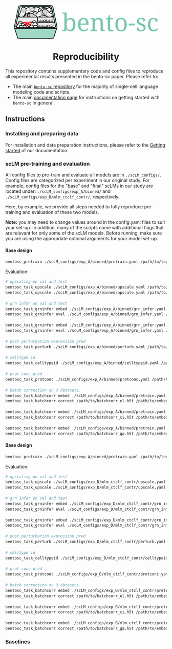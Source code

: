 <div align="center">

<img src="https://raw.githubusercontent.com/gdewael/bento-sc/refs/heads/main/assets/bento.svg" align="center" width="450" alt="bento-sc">

<h1></h1>

# Reproducibility

</div>

This repository contains supplementary code and config files to reproduce all experimental results presented in the bento-sc paper. Please refer to:
- The main [`bento-sc` repository](https://github.com/gdewael/bento-sc) for the majority of single-cell language modeling code and scripts.
- The main [documentation page](https://bento-sc.readthedocs.io/en/latest/index.html) for instructions on getting started with `bento-sc` in general.

## Instructions

### Installing and preparing data

For installation and data preparation instructions, please refer to the [Getting started](https://bento-sc.readthedocs.io/en/latest/getting_started.html) of our documentation.

### scLM pre-training and evaluation

All config files to pre-train and evaluate all models are in `./scLM_configs/`.
Config files are categorized per experiment in our original study. For example, config files for the "base" and "final" scLMs in our study are located under: `./scLM_configs/exp_A/binned/` and `./scLM_configs/exp_D/mlm_ctclf_contr/`, respectively.

Here, by example, we provide all steps needed to fully reproduce pre-training and evaluation of these two models.

**Note:** you may need to change values around in the config.yaml files to suit your set-up.
In addition, many of the scripts come with additional flags that are relevant for only some of the scLM models. Before running, make sure you are using the appropriate optional arguments for your model set-up.

#### Base design

```bash
bentosc_pretrain ./scLM_configs/exp_A/binned/pretrain.yaml /path/to/logs_binned/ --lr 0.0003 --data_path /path/to/scTab.h5t
```

Evaluation:
```bash
# upscaling on val and test
bentosc_task_upscale ./scLM_configs/exp_A/binned/upscale.yaml /path/to/logs_binned/ckpt.ckpt --data_file /path/to/scTab_upsc_val.h5t --clf_output True
bentosc_task_upscale ./scLM_configs/exp_A/binned/upscale.yaml /path/to/logs_binned/ckpt.ckpt --data_file /path/to/scTab_upsc_test.h5t --clf_output True

# grn infer on val and test
bentosc_task_grninfer embed ./scLM_configs/exp_A/binned/grn_infer.yaml /path/to/logs_binned/ckpt.ckpt /path/to/embeds_grn_binned_val/ --data_path /path/to/scTab_grn_val.h5t
bentosc_task_grninfer eval ./scLM_configs/exp_A/binned/grn_infer.yaml /path/to/embeds_grn_binned_val/ /path/to/ext_pertdata.h5ad /path/to/scenicdb.feather --data_path /path/to/scTab_grn_val.h5t --test_mode val

bentosc_task_grninfer embed ./scLM_configs/exp_A/binned/grn_infer.yaml /path/to/logs_binned/ckpt.ckpt /path/to/embeds_grn_binned_test/ --data_path /path/to/scTab_grn_test.h5t
bentosc_task_grninfer eval ./scLM_configs/exp_A/binned/grn_infer.yaml /path/to/embeds_grn_binned_test/ /path/to/ext_pertdata.h5ad /path/to/scenicdb.feather --data_path /path/to/scTab_grn_test.h5t --test_mode test

# post perturbation expression pred
bentosc_task_perturb ./scLM_configs/exp_A/binned/perturb.yaml /path/to/logs_binned/ckpt.ckpt /path/to/logs_binned/logs_perturb/ --data_path /path/to/perturb.h5t --init_factor 1 --batch_size 32 --lr 0.00007

# celltype id
bentosc_task_celltypeid ./scLM_configs/exp_A/binned/celltypeid.yaml /path/to/logs_binned/ckpt.ckpt /path/to/logs_binned/logs_celltypeid/ --lr 0.0003 --data_path /path/to/scTab.h5t

# prot conc pred
bentosc_task_protconc ./scLM_configs/exp_A/binned/protconc.yaml /path/to/logs_binned/ckpt.ckpt /path/to/logs_binned/logs_protconc/ --lr 0.0001 --data_path /path/to/citeseq.h5t

# batch correction on 3 datasets.
bentosc_task_batchcorr embed ./scLM_configs/exp_A/binned/pretrain.yaml /path/to/logs_binned/ckpt.ckpt /path/to/embeds_el.npz --data_path /path/to/batchcorr_el.h5t
bentosc_task_batchcorr correct /path/to/batchcorr_el.h5t /path/to/embeds_el.npz /path/to/batchcorr_el_results.h5ad 0 2

bentosc_task_batchcorr embed ./scLM_configs/exp_A/binned/pretrain.yaml /path/to/logs_binned/ckpt.ckpt /path/to/embeds_ci.npz --data_path /path/to/batchcorr_ci.h5t
bentosc_task_batchcorr correct /path/to/batchcorr_ci.h5t /path/to/embeds_ci.npz /path/to/batchcorr_ci_results.h5ad 0 2

bentosc_task_batchcorr embed ./scLM_configs/exp_A/binned/pretrain.yaml /path/to/logs_binned/ckpt.ckpt /path/to/embeds_ga.npz --data_path /path/to/batchcorr_ga.h5t
bentosc_task_batchcorr correct /path/to/batchcorr_ga.h5t /path/to/embeds_ga.npz /path/to/batchcorr_ga_results.h5ad 0 3
```

#### Base design

```bash
bentosc_pretrain ./scLM_configs/exp_A/binned/pretrain.yaml /path/to/logs_binned/ --lr 0.0003 --data_path /path/to/scTab.h5t
```

Evaluation:
```bash
# upscaling on val and test
bentosc_task_upscale ./scLM_configs/exp_D/mlm_ctclf_contr/upscale.yaml /path/to/logs_binned/ckpt.ckpt --data_file /path/to/scTab_upsc_val.h5t --clf_output False
bentosc_task_upscale ./scLM_configs/exp_D/mlm_ctclf_contr/upscale.yaml /path/to/logs_binned/ckpt.ckpt --data_file /path/to/scTab_upsc_test.h5t --clf_output False

# grn infer on val and test
bentosc_task_grninfer embed ./scLM_configs/exp_D/mlm_ctclf_contr/grn_infer.yaml /path/to/logs_binned/ckpt.ckpt /path/to/embeds_grn_binned_val/ --data_path /path/to/scTab_grn_val.h5t
bentosc_task_grninfer eval ./scLM_configs/exp_D/mlm_ctclf_contr/grn_infer.yaml /path/to/embeds_grn_binned_val/ /path/to/ext_pertdata.h5ad /path/to/scenicdb.feather --data_path /path/to/scTab_grn_val.h5t --test_mode val

bentosc_task_grninfer embed ./scLM_configs/exp_D/mlm_ctclf_contr/grn_infer.yaml /path/to/logs_binned/ckpt.ckpt /path/to/embeds_grn_binned_test/ --data_path /path/to/scTab_grn_test.h5t
bentosc_task_grninfer eval ./scLM_configs/exp_D/mlm_ctclf_contr/grn_infer.yaml /path/to/embeds_grn_binned_test/ /path/to/ext_pertdata.h5ad /path/to/scenicdb.feather --data_path /path/to/scTab_grn_test.h5t --test_mode test

# post perturbation expression pred
bentosc_task_perturb ./scLM_configs/exp_D/mlm_ctclf_contr/perturb.yaml /path/to/logs_binned/ckpt.ckpt /path/to/logs_binned/logs_perturb/ --data_path /path/to/perturb.h5t --init_factor 1 --batch_size 32 --lr 0.00007

# celltype id
bentosc_task_celltypeid ./scLM_configs/exp_D/mlm_ctclf_contr/celltypeid.yaml /path/to/logs_binned/ckpt.ckpt /path/to/logs_binned/logs_celltypeid/ --lr 0.0003 --data_path /path/to/scTab.h5t

# prot conc pred
bentosc_task_protconc ./scLM_configs/exp_D/mlm_ctclf_contr/protconc.yaml /path/to/logs_binned/ckpt.ckpt /path/to/logs_binned/logs_protconc/ --lr 0.0001 --data_path /path/to/citeseq.h5t

# batch correction on 3 datasets.
bentosc_task_batchcorr embed ./scLM_configs/exp_D/mlm_ctclf_contr/pretrain.yaml /path/to/logs_binned/ckpt.ckpt /path/to/embeds_el.npz --data_path /path/to/batchcorr_el.h5t
bentosc_task_batchcorr correct /path/to/batchcorr_el.h5t /path/to/embeds_el.npz /path/to/batchcorr_el_results.h5ad 0 2

bentosc_task_batchcorr embed ./scLM_configs/exp_D/mlm_ctclf_contr/pretrain.yaml /path/to/logs_binned/ckpt.ckpt /path/to/embeds_ci.npz --data_path /path/to/batchcorr_ci.h5t
bentosc_task_batchcorr correct /path/to/batchcorr_ci.h5t /path/to/embeds_ci.npz /path/to/batchcorr_ci_results.h5ad 0 2

bentosc_task_batchcorr embed ./scLM_configs/exp_D/mlm_ctclf_contr/pretrain.yaml /path/to/logs_binned/ckpt.ckpt /path/to/embeds_ga.npz --data_path /path/to/batchcorr_ga.h5t
bentosc_task_batchcorr correct /path/to/batchcorr_ga.h5t /path/to/embeds_ga.npz /path/to/batchcorr_ga_results.h5ad 0 3
```

### Baselines